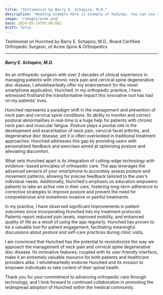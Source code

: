 ```yaml
---
title: "Testimonial by Barry E. Schapiro, M.D."
description: "Heading example Here is example of hedings. You can use this heading by following markdownify rules."
image: "/images/acme.png"
date: 2024-05-14T05:00:00Z
draft: false
---
```


Testimonial on Hunched by Barry E. Schapiro, M.D., Board Certified Orthopedic Surgeon, of Acme Spine & Orthopedics

---

##### Barry E. Schapiro, M.D.

As an orthopedic surgeon with over 2 decades of clinical experience in managing
patients with chronic neck pain and cervical spine degenerative disc disease, I
wholeheartedly offer my endorsement for the novel smartphone application, Hunched.
In my orthopedic practice, I have witnessed firsthand the transformative impact this
innovative tool has had on my patients&#39; lives.

Hunched represents a paradigm shift in the management and prevention of neck pain
and cervical spine conditions. Its ability to monitor and correct postural abnormalities in
real-time is a huge help for patients with chronic neck pain and muscular fatigue.
Posture plays a pivotal role in the development and exacerbation of neck pain, cervical
facet arthritis, and degenerative disc disease, yet it is often overlooked in traditional
treatment approaches. Hunched addresses this gap by providing users with
personalized feedback and exercises aimed at optimizing posture and alleviating
discomfort.

What sets Hunched apart is its integration of cutting-edge technology with evidence-
based principles of orthopedic care. The app leverages the advanced sensors of your
smartphone to accurately assess posture and movement patterns, allowing for precise
feedback tailored to the user’s individual needs. Additionally, Hunched&#39;s emphasis on
education empowers patients to take an active role in their care, fostering long-term
adherence to corrective strategies to improve posture and prevent the need for
comprehensive and sometimes invasive or painful treatments.

In my practice, I have observed significant improvements in patient outcomes since
incorporating Hunched into my treatment protocols. Patients report reduced pain levels,
improved mobility, and enhanced quality of life as a result of using the app regularly.
Hunched has proven to be a valuable tool for patient engagement, facilitating
meaningful discussions about posture and self-care practices during clinic visits.

I am convinced that Hunched has the potential to revolutionize the way we approach the
management of neck pain and cervical spine degenerative disc disease. Its innovative
features, coupled with its user-friendly interface, make it an extremely valuable resource
for both patients and healthcare providers alike. I wholeheartedly endorse Hunched and
its mission to empower individuals to take control of their spinal health.

Thank you for your commitment to advancing orthopedic care through technology, and I
look forward to continued collaboration in promoting the widespread adoption of
Hunched within the medical community.